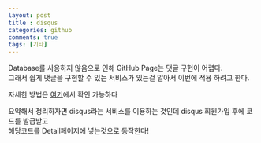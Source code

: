 ```yaml
---
layout: post
title : disqus
categories: github
comments: true
tags: [기타]
---
```


Database를 사용하지 않음으로 인해 GitHub Page는 댓글 구현이 어렵다.   
그래서 쉽게 댓글을 구현할 수 있는 서비스가 있는걸 알아서 이번에 적용 하려고 한다. 

자세한 방법은 <a href="https://devmjun.github.io/archive/addComments">여기</a>에서 확인 가능하다 

요약해서 정리하자면 disqus라는 서비스를 이용하는 것인데 disqus 회원가입 후에 코드를 발급받고  
해당코드를 Detail페이지에 넣는것으로 동작한다! 






